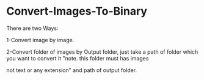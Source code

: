 # Convert-Images-To-Binary

There are two Ways:

1-Convert image by image.

2-Convert folder of images by Output folder, just take a path of folder which you want to convert it "note. this folder must has images 

not text or any extension" and path of output folder.
